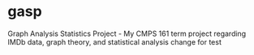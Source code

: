 # gasp
Graph Analysis Statistics Project - My CMPS 161 term project regarding IMDb data, graph theory, and statistical analysis
change for test
